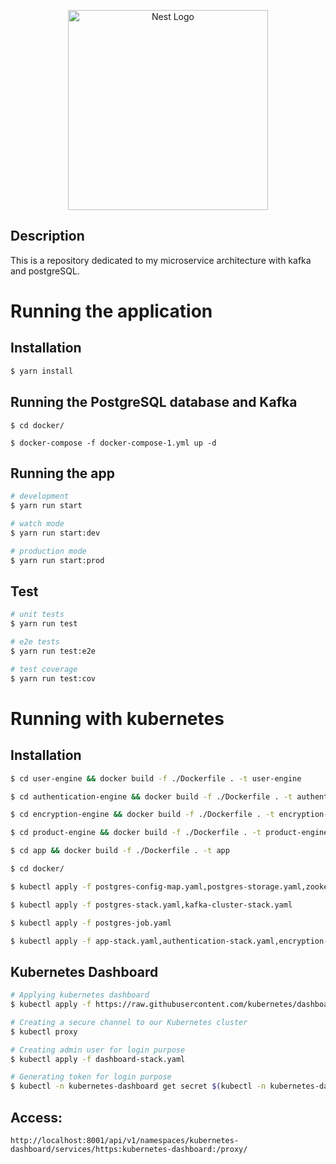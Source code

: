 <p align="center">
  <a href="http://nestjs.com/" target="blank"><img src="https://nestjs.com/img/logo_text.svg" width="320" alt="Nest Logo" /></a>
</p>

## Description

This is a repository dedicated to my microservice architecture with kafka and postgreSQL.

# Running the application

## Installation

```bash
$ yarn install
```

## Running the PostgreSQL database and Kafka

```
$ cd docker/

$ docker-compose -f docker-compose-1.yml up -d
```

## Running the app

```bash
# development
$ yarn run start

# watch mode
$ yarn run start:dev

# production mode
$ yarn run start:prod
```

## Test

```bash
# unit tests
$ yarn run test

# e2e tests
$ yarn run test:e2e

# test coverage
$ yarn run test:cov
```

# Running with kubernetes

## Installation

```bash
$ cd user-engine && docker build -f ./Dockerfile . -t user-engine

$ cd authentication-engine && docker build -f ./Dockerfile . -t authentication-engine

$ cd encryption-engine && docker build -f ./Dockerfile . -t encryption-engine

$ cd product-engine && docker build -f ./Dockerfile . -t product-engine

$ cd app && docker build -f ./Dockerfile . -t app

$ cd docker/

$ kubectl apply -f postgres-config-map.yaml,postgres-storage.yaml,zookeeper-stack.yaml

$ kubectl apply -f postgres-stack.yaml,kafka-cluster-stack.yaml

$ kubectl apply -f postgres-job.yaml

$ kubectl apply -f app-stack.yaml,authentication-stack.yaml,encryption-stack.yaml,user-stack.yaml
```

## Kubernetes Dashboard

```bash
# Applying kubernetes dashboard
$ kubectl apply -f https://raw.githubusercontent.com/kubernetes/dashboard/v2.3.1/aio/deploy/recommended.yaml

# Creating a secure channel to our Kubernetes cluster
$ kubectl proxy

# Creating admin user for login purpose
$ kubectl apply -f dashboard-stack.yaml

# Generating token for login purpose
$ kubectl -n kubernetes-dashboard get secret $(kubectl -n kubernetes-dashboard get sa/admin-user -o jsonpath="{.secrets[0].name}") -o go-template="{{.data.token | base64decode}}"
```

## Access:

```
http://localhost:8001/api/v1/namespaces/kubernetes-dashboard/services/https:kubernetes-dashboard:/proxy/
```